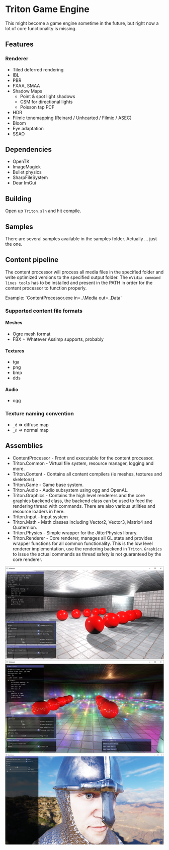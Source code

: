 Triton Game Engine
=====================
This might become a game engine sometime in the future, but right now a lot of core functionality is missing.

## Features

### Renderer
* Tiled deferred rendering
* IBL
* PBR
* FXAA, SMAA
* Shadow Maps
    * Point & spot light shadows
    * CSM for directional lights
    * Poisson tap PCF
* HDR
* Filmic tonemapping (Reinard / Unhcarted / Filmic / ASEC)
* Bloom
* Eye adaptation
* SSAO

## Dependencies
* OpenTK
* ImageMagick
* Bullet physics
* SharpFileSystem
* Dear ImGui

## Building
Open up `Triton.sln` and hit compile.

## Samples
There are several samples available in the samples folder. Actually ... just the one.

## Content pipeline
The content processor will process all media files in the specified folder and write optimized versions to the specified output folder. The `nVidia command lines tools` has to be installed and present in the PATH in order for the content processor to function properly.

Example: `ContentProcessor.exe in=..\Media out=..Data'

### Supported content file formats
#### Meshes
* Ogre mesh format
* FBX + Whatever Assimp supports, probably

#### Textures
* tga
* png
* bmp
* dds

#### Audio
* ogg

### Texture naming convention
* `_d` => diffuse map
* `_n` => normal map

## Assemblies
* ContentProcessor - Front end executable for the content processor.
* Triton.Common - Virtual file system, resource manager, logging and more.
* Triton.Content - Contains all content compilers (ie meshes, textures and skeletons).
* Triton.Game - Game base system.
* Triton.Audio - Audio subsystem using ogg and OpenAL.
* Triton.Graphics - Contains the high level renderers and the core graphics backend class, the backend class can be used to feed the rendering thread with commands. There are also various utilities and resource loaders in here.
* Triton.Input - Input system
* Triton.Math - Math classes including Vector2, Vector3, Matrix4 and Quaternion.
* Triton.Physics - Simple wrapper for the JitterPhysics library.
* Triton.Renderer - Core renderer, manages all GL state and provides wrapper functions for all common functionality. This is the low level renderer implementation, use the rendering backend in `Triton.Graphics` to issue the actual commands as thread safety is not guaranteed by the core renderer.

![Cewl screenshot](screenshot.jpg?raw=true "Basic Scene Sample")
![Cewl screenshot](screenshot2.jpg?raw=true "Tiled deferred lighting")
![Cewl screenshot](screenshot_modelviewer.jpg?raw=true "Model viewer")
